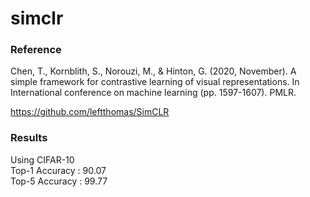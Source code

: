 # simclr

### Reference

Chen, T., Kornblith, S., Norouzi, M., & Hinton, G. (2020, November). A simple framework for contrastive learning of visual representations. In International conference on machine learning (pp. 1597-1607). PMLR.

https://github.com/leftthomas/SimCLR


### Results
Using CIFAR-10   
Top-1 Accuracy : 90.07   
Top-5 Accuracy : 99.77
